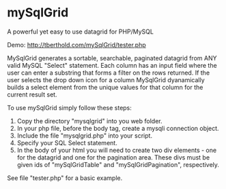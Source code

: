 # mySqlGrid
A powerful yet easy to use datagrid for PHP/MySQL

Demo: http://tberthold.com/mySqlGrid/tester.php

MySqlGrid generates a sortable, searchable, paginated datagrid from ANY valid MySQL "Select" statement.  Each column has an input field where the user can enter a substring that forms a filter on the rows returned.  If the user selects the drop down icon for a column MySqlGrid dyanamically builds a select element from the unique values for that column for the current result set.

To use mySqlGrid simply follow these steps:
1. Copy the directory "mysqlgrid" into you web folder. 
2. In your php file, before the body tag, create a mysqli connection object. 
3. Include the file "mysqlgrid.php" into your script. 
4. Specify your SQL Select statement.  
5. In the body of your html you will need to create two div elements - one for the datagrid and one for the pagination area.  These divs must be given ids of "mySqlGridTable" and "mySqlGridPagination", respectively.  

See file "tester.php" for a basic example.






